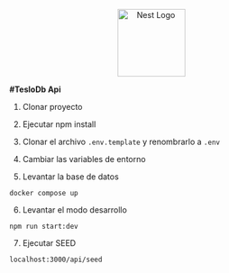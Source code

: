 <p align="center">
  <a href="http://nestjs.com/" target="blank"><img src="https://nestjs.com/img/logo-small.svg" width="120" alt="Nest Logo" /></a>
</p>

**#TesloDb Api**

1. Clonar proyecto

2. Ejecutar npm install

3. Clonar el archivo `.env.template` y renombrarlo a `.env`

4. Cambiar las variables de entorno

5. Levantar la base de datos

```
docker compose up
```

6. Levantar el modo desarrollo

```
npm run start:dev
```

7. Ejecutar SEED

```
localhost:3000/api/seed

```
